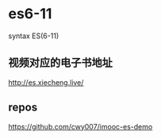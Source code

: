 # es6-11

syntax ES(6-11)

## 视频对应的电子书地址

<http://es.xiecheng.live/>

## repos

<https://github.com/cwy007/imooc-es-demo>
